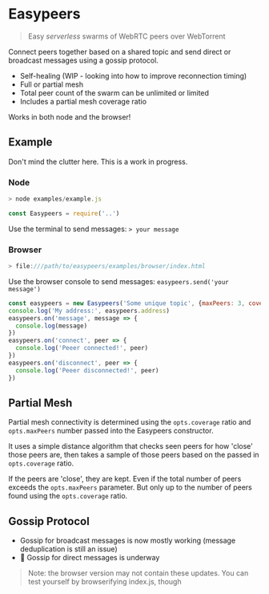 # Easypeers
> Easy *serverless* swarms of WebRTC peers over WebTorrent

Connect peers together based on a shared topic and send direct or broadcast messages using a gossip protocol.

- Self-healing (WIP - looking into how to improve reconnection timing)
- Full or partial mesh
- Total peer count of the swarm can be unlimited or limited
- Includes a partial mesh coverage ratio

Works in both node and the browser!

## Example
Don't mind the clutter here. This is a work in progress.
### Node
```js
> node examples/example.js

const Easypeers = require('..')
```
Use the terminal to send messages: `> your message`

### Browser
```js
> file:///path/to/easypeers/examples/browser/index.html
```
Use the browser console to send messages: `easypeers.send('your message')`

```js
const easypeers = new Easypeers('Some unique topic', {maxPeers: 3, coverage: 0.33})
console.log('My address:', easypeers.address)
easypeers.on('message', message => {
  console.log(message)
})
easypeers.on('connect', peer => {
  console.log('Peeer connected!', peer)
})
easypeers.on('disconnect', peer => {
  console.log('Peeer disconnected!', peer)
})
```

## Partial Mesh
Partial mesh connectivity is determined using the `opts.coverage` ratio and `opts.maxPeers` number passed into the Easypeers constructor. 

It uses a simple distance algorithm that checks seen peers for how 'close' those peers are, then takes a sample of those peers based on the passed in `opts.coverage` ratio. 

If the peers are 'close', they are kept. Even if the total number of peers exceeds the `opts.maxPeers` parameter. But only up to the number of peers found using the `opts.coverage` ratio.

## Gossip Protocol
- Gossip for broadcast messages is now mostly working (message deduplication is still an issue)
- :construction: Gossip for direct messages is underway
> Note: the browser version may not contain these updates. You can test yourself by browserifying index.js, though